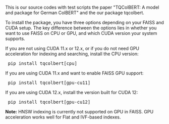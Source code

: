 This is our source codes with test scripts the paper "TQColBERT: A model and package for German ColBERT" and the our package tqcolbert.

To install the package, you have three options depending on your FAISS and CUDA setup. The key difference between the options lies in whether you want to use FAISS on CPU or GPU, and which CUDA version your system supports.

If you are not using CUDA 11.x or 12.x, or if you do not need GPU acceleration for indexing and searching, install the CPU version:

<pre> pip install tqcolbert[cpu] </pre>

If you are using CUDA 11.x and want to enable FAISS GPU support:

<pre> pip install tqcolbert[gpu-cu11] </pre>

If you are using CUDA 12.x, install the version built for CUDA 12:

<pre> pip install tqcolbert[gpu-cu12] </pre>

**Note:** HNSW indexing is currently not supported on GPU in FAISS. GPU acceleration works well for Flat and IVF-based indexes.